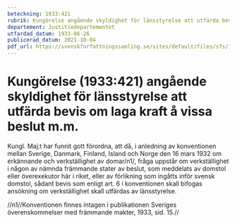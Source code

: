 ```yaml
---
beteckning: 1933:421
rubrik: Kungörelse angående skyldighet för länsstyrelse att utfärda bevis om laga kraft å vissa beslut m.m.
departement: Justitiedepartementet
utfardad_datum: 1933-06-26
publicerad_datum: 2021-10-04
pdf_url: https://svenskforfattningssamling.se/sites/default/files/sfs/1933-06/SFS1933-421.pdf
---
```


# Kungörelse (1933:421) angående skyldighet för länsstyrelse att utfärda bevis om laga kraft å vissa beslut m.m.

Kungl. Maj:t har funnit gott förordna, att då, i anledning av konventionen mellan Sverige, Danmark, Finland, Island och Norge den 16 mars 1932 om erkännande och verkställighet av domar/n1/, fråga uppstår om verkställighet i någon av nämnda främmande stater av beslut, som meddelats av domstol eller överexekutor här i riket, eller av förlikning som ingåtts inför svensk domstol, sådant bevis som enligt art. 6 i konventionen skall bifogas ansökning om verkställighet skall utfärdas av länsstyrelse.

//n1//Konventionen finnes intagen i publikationen Sveriges överenskommelser med främmande makter, 1933, sid. 15.//
